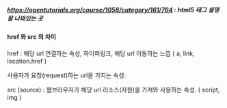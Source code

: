 ##### https://opentutorials.org/course/1058/category/161/764 : html5 태그 설명 잘 나와있는 곳

#### href 와 src 의 차이

href : 해당 url 연결하는 속성, 하이퍼링크, 해당 url 이동하는 느낌 ( a, link, location.href )

사용자가 요청(request)하는 url을 가지는 속성.

src (source) : 웹브라우저가 해당 url 리소스(자원)을 가져와 사용하는 속성. ( script, img )